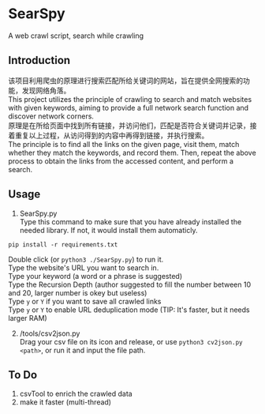 # SearSpy
A web crawl script, search while crawling   
   
## Introduction
该项目利用爬虫的原理进行搜索匹配所给关键词的网站，旨在提供全网搜索的功能，发现网络角落。   
This project utilizes the principle of crawling to search and match websites with given keywords, aiming to provide a full network search function and discover network corners.   
原理是在所给页面中找到所有链接，并访问他们，匹配是否符合关键词并记录，接着重复以上过程，从访问得到的内容中再得到链接，并执行搜索。   
The principle is to find all the links on the given page, visit them, match whether they match the keywords, and record them. Then, repeat the above process to obtain the links from the accessed content, and perform a search.   
   
## Usage
1. SearSpy.py   
Type this command to make sure that you have already installed the needed library. If not, it would install them automaticly.   
```shell
pip install -r requirements.txt
```
   
Double click (or `python3 ./SearSpy.py`) to run it.   
Type the website's URL you want to search in.   
Type your keyword (a word or a phrase is suggested)   
Type the Recursion Depth (author suggested to fill the number between 10 and 20, larger number is okey but useless)   
Type `y` or `Y` if you want to save all crawled links   
Type `y` or `Y` to enable URL deduplication mode (TIP: It's faster, but it needs larger RAM)   
   
2. /tools/csv2json.py   
Drag your csv file on its icon and release, or use `python3 cv2json.py <path>`, or run it and input the file path.   
   
## To Do
1. csvTool to enrich the crawled data
2. make it faster (multi-thread)